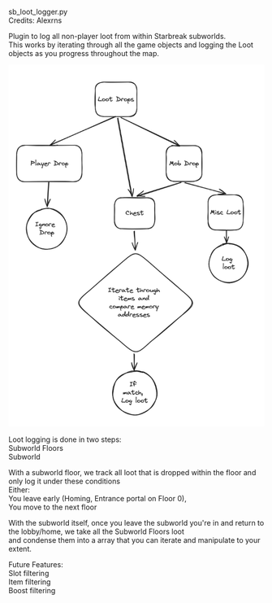 sb_loot_logger.py  
Credits: Alexrns    

Plugin to log all non-player loot from within Starbreak subworlds.  
This works by iterating through all the game objects and logging the Loot objects as you progress throughout the   map.  

![Loot State Diagram](loot_state_diagram.png)

Loot logging is done in two steps:  
Subworld Floors  
Subworld  

With a subworld floor, we track all loot that is dropped within the floor and only log it under these conditions  
Either:  
    You leave early (Homing, Entrance portal on Floor 0),  
    You move to the next floor  

With the subworld itself, once you leave the subworld you're in and return to the lobby/home, we take all the   Subworld Floors loot  
and condense them into a array that you can iterate and manipulate to your extent.  

Future Features:  
Slot filtering  
Item filtering  
Boost filtering  
